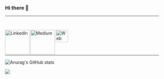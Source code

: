 ### Hi there 👋
<hr>
<br>

[<img align="left" alt="LinkedIn" width="80" src="https://github.com/melanieshi0120/melanieshi0120/blob/master/linkedin.ico" />]( https://www.linkedin.com/in/mvltyldrm/)
[<img align="left" alt="Medium" width="80" src="https://github.com/melanieshi0120/melanieshi0120/blob/master/medium.ico" />](https://mvltyldrm.medium.com/)
[<img align="left" alt="Web Site" width="40" heights="80" src="https://cdn-icons-png.flaticon.com/128/1336/1336494.png" />]( https://www.mevlutyildirim.com.tr)
<br>
<br>
<br>
<br>
<hr>

![Anurag's GitHub stats](https://github-readme-stats.vercel.app/api?username=mvltyldrmm&hide=contribs,prs)

<a href="https://github.com/anuraghazra/github-readme-stats">
  <img align="center" src="https://github-readme-stats.vercel.app/api/top-langs/?username=mvltyldrmm&layout=compact&theme=active" />
</a>

<!--
**mvltyldrmm/mvltyldrmm** is a ✨ _special_ ✨ repository because its `README.md` (this file) appears on your GitHub profile.

Here are some ideas to get you started:
![](https://komarev.com/ghpvc/?username=mvltyldrmm)

- 🔭 I’m currently working on ...
- 🌱 I’m currently learning ...
- 👯 I’m looking to collaborate on ...
- 🤔 I’m looking for help with ...
- 💬 Ask me about ...
- 📫 How to reach me: ...
- 😄 Pronouns: ...
- ⚡ Fun fact: ...
-->
